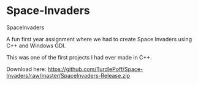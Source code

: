 # Space-Invaders
SpaceInvaders 

A fun first year assignment where we had to create Space Invaders using C++ and Windows GDI. 

This was one of the first projects I had ever made in C++.

Download here:
https://github.com/TurdlePoff/Space-Invaders/raw/master/SpaceInvaders-Release.zip
